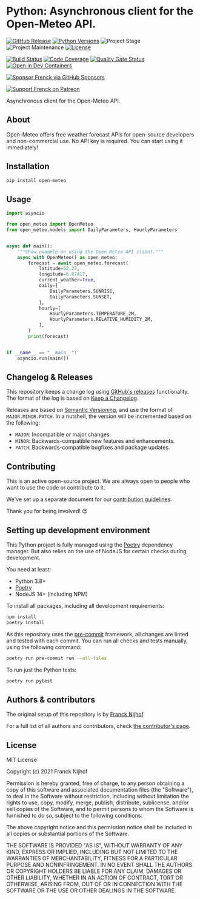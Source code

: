 # Python: Asynchronous client for the Open-Meteo API.

[![GitHub Release][releases-shield]][releases]
[![Python Versions][python-versions-shield]][pypi]
![Project Stage][project-stage-shield]
![Project Maintenance][maintenance-shield]
[![License][license-shield]](LICENSE.md)

[![Build Status][build-shield]][build]
[![Code Coverage][codecov-shield]][codecov]
[![Quality Gate Status][sonarcloud-shield]][sonarcloud]
[![Open in Dev Containers][devcontainer-shield]][devcontainer]

[![Sponsor Frenck via GitHub Sponsors][github-sponsors-shield]][github-sponsors]

[![Support Frenck on Patreon][patreon-shield]][patreon]

Asynchronous client for the Open-Meteo API.

## About

Open-Meteo offers free weather forecast APIs for open-source developers and
non-commercial use. No API key is required. You can start using it immediately!

## Installation

```bash
pip install open-meteo
```

## Usage

```python
import asyncio

from open_meteo import OpenMeteo
from open_meteo.models import DailyParameters, HourlyParameters


async def main():
    """Show example on using the Open-Meteo API client."""
    async with OpenMeteo() as open_meteo:
        forecast = await open_meteo.forecast(
            latitude=52.27,
            longitude=6.87417,
            current_weather=True,
            daily=[
                DailyParameters.SUNRISE,
                DailyParameters.SUNSET,
            ],
            hourly=[
                HourlyParameters.TEMPERATURE_2M,
                HourlyParameters.RELATIVE_HUMIDITY_2M,
            ],
        )
        print(forecast)


if __name__ == "__main__":
    asyncio.run(main())
```

## Changelog & Releases

This repository keeps a change log using [GitHub's releases][releases]
functionality. The format of the log is based on
[Keep a Changelog][keepchangelog].

Releases are based on [Semantic Versioning][semver], and use the format
of `MAJOR.MINOR.PATCH`. In a nutshell, the version will be incremented
based on the following:

- `MAJOR`: Incompatible or major changes.
- `MINOR`: Backwards-compatible new features and enhancements.
- `PATCH`: Backwards-compatible bugfixes and package updates.

## Contributing

This is an active open-source project. We are always open to people who want to
use the code or contribute to it.

We've set up a separate document for our
[contribution guidelines](CONTRIBUTING.md).

Thank you for being involved! :heart_eyes:

## Setting up development environment

This Python project is fully managed using the [Poetry][poetry] dependency
manager. But also relies on the use of NodeJS for certain checks during
development.

You need at least:

- Python 3.8+
- [Poetry][poetry-install]
- NodeJS 14+ (including NPM)

To install all packages, including all development requirements:

```bash
npm install
poetry install
```

As this repository uses the [pre-commit][pre-commit] framework, all changes
are linted and tested with each commit. You can run all checks and tests
manually, using the following command:

```bash
poetry run pre-commit run --all-files
```

To run just the Python tests:

```bash
poetry run pytest
```

## Authors & contributors

The original setup of this repository is by [Franck Nijhof][frenck].

For a full list of all authors and contributors,
check [the contributor's page][contributors].

## License

MIT License

Copyright (c) 2021 Franck Nijhof

Permission is hereby granted, free of charge, to any person obtaining a copy
of this software and associated documentation files (the "Software"), to deal
in the Software without restriction, including without limitation the rights
to use, copy, modify, merge, publish, distribute, sublicense, and/or sell
copies of the Software, and to permit persons to whom the Software is
furnished to do so, subject to the following conditions:

The above copyright notice and this permission notice shall be included in all
copies or substantial portions of the Software.

THE SOFTWARE IS PROVIDED "AS IS", WITHOUT WARRANTY OF ANY KIND, EXPRESS OR
IMPLIED, INCLUDING BUT NOT LIMITED TO THE WARRANTIES OF MERCHANTABILITY,
FITNESS FOR A PARTICULAR PURPOSE AND NONINFRINGEMENT. IN NO EVENT SHALL THE
AUTHORS OR COPYRIGHT HOLDERS BE LIABLE FOR ANY CLAIM, DAMAGES OR OTHER
LIABILITY, WHETHER IN AN ACTION OF CONTRACT, TORT OR OTHERWISE, ARISING FROM,
OUT OF OR IN CONNECTION WITH THE SOFTWARE OR THE USE OR OTHER DEALINGS IN THE
SOFTWARE.

[build-shield]: https://github.com/frenck/python-open-meteo/actions/workflows/tests.yaml/badge.svg
[build]: https://github.com/frenck/python-open-meteo/actions/workflows/tests.yaml
[codecov-shield]: https://codecov.io/gh/frenck/python-open-meteo/branch/main/graph/badge.svg
[codecov]: https://codecov.io/gh/frenck/python-open-meteo
[contributors]: https://github.com/frenck/python-open-meteo/graphs/contributors
[devcontainer-shield]: https://img.shields.io/static/v1?label=Dev%20Containers&message=Open&color=blue&logo=visualstudiocode
[devcontainer]: https://vscode.dev/redirect?url=vscode://ms-vscode-remote.remote-containers/cloneInVolume?url=https://github.com/frenck/python-open-meteo
[frenck]: https://github.com/frenck
[github-sponsors-shield]: https://frenck.dev/wp-content/uploads/2019/12/github_sponsor.png
[github-sponsors]: https://github.com/sponsors/frenck
[keepchangelog]: http://keepachangelog.com/en/1.0.0/
[license-shield]: https://img.shields.io/github/license/frenck/python-open-meteo.svg
[maintenance-shield]: https://img.shields.io/maintenance/yes/2023.svg
[patreon-shield]: https://frenck.dev/wp-content/uploads/2019/12/patreon.png
[patreon]: https://www.patreon.com/frenck
[poetry-install]: https://python-poetry.org/docs/#installation
[poetry]: https://python-poetry.org
[pre-commit]: https://pre-commit.com/
[project-stage-shield]: https://img.shields.io/badge/project%20stage-production%20ready-brightgreen.svg
[pypi]: https://pypi.org/project/open-meteo/
[python-versions-shield]: https://img.shields.io/pypi/pyversions/open-meteo
[releases-shield]: https://img.shields.io/github/release/frenck/python-open-meteo.svg
[releases]: https://github.com/frenck/python-open-meteo/releases
[semver]: http://semver.org/spec/v2.0.0.html
[sonarcloud-shield]: https://sonarcloud.io/api/project_badges/measure?project=frenck_python-open-meteo&metric=alert_status
[sonarcloud]: https://sonarcloud.io/summary/new_code?id=frenck_python-open-meteo
